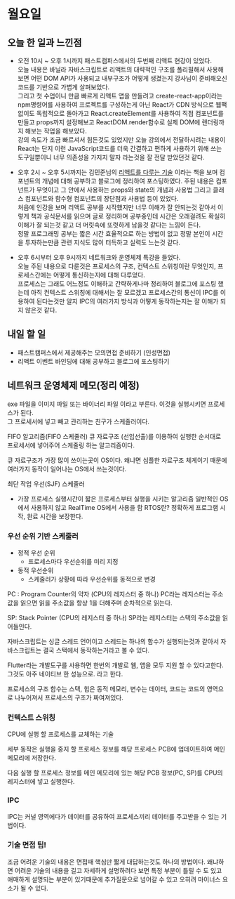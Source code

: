 # 월요일

## 오늘 한 일과 느낀점
- 오전 10시 ~ 오후 1시까지 패스트캠퍼스에서의 두번째 리액트 현강이 있었다.  
오늘 내용은 바닐라 자바스크립트로 리액트의 대략적인 구조를 폴리필해서 사용해보면 어떤 DOM API가 사용되고 내부구조가 어떻게 생겼는지 강사님이 준비해오신 코드를 기반으로 가볍게 살펴보았다.  
그리고 첫 수업이니 만큼 빠르게 리액트 앱을 만들려고 create-react-app이라는 npm명령어를 사용하여 프로젝트를 구성하는게 아닌 React가 CDN 방식으로 웹팩 없이도 독립적으로 돌아가고 React.createElement를 사용하여 직접 컴포넌트를 만들고 props까지 설정해보고 ReactDOM.render함수로 실제 DOM에 렌더링까지 해보는 작업을 해보았다.  
강의 속도가 조금 빠르셔서 힘든것도 있었지만 오늘 강의에서 전달하시려는 내용이 React는 단지 이런 JavaScript코드를 더욱 간결하고 편하게 사용하기 위해 쓰는 도구일뿐이니 너무 의존성을 가지지 말자 라는것을 잘 전달 받았던것 같다.

- 오후 2시 ~ 오후 5시까지는 김민준님의 [리액트를 다루는 기술](https://book.naver.com/bookdb/book_detail.nhn?bid=15372757) 이라는 책을 보며 컴포넌트의 개념에 대해 공부하고 블로그에 정리하여 포스팅하였다. 주된 내용은 컴포넌트가 무엇이고 그 안에서 사용하는 props와 state의 개념과 사용법 그리고 클래스 컴포넌트와 함수형 컴포넌트의 장단점과 사용법 등이 있었다.  
처음에 인강을 보며 리액트 공부를 시작했지만 너무 이해가 잘 안되는것 같아서 이렇게 책과 공식문서를 읽으며 글로 정리하며 공부중인데 시간은 오래걸려도 확실히 이해가 잘 되는것 같고 더 머릿속에 또렷하게 남을것 같다는 느낌이 든다.  
정말 프로그래밍 공부는 짧은 시간 효율적으로 하는 방법이 없고 정말 본인이 시간을 투자하는만큼 관련 지식도 많이 터득하고 실력도 느는것 같다.

- 오후 6시부터 오후 9시까지 네트워크와 운영체제 특강을 들었다.  
오늘 주된 내용으로 다룬것은 프로세스의 구조, 컨텍스트 스위칭이란 무엇인지, 프로세스간에는 어떻게 통신하는지에 대해 다루었다.  
프로세스는 그래도 어느정도 이해하고 간략하게나마 정리하여 블로그에 포스팅 했는데 아직 컨텍스트 스위칭에 대해서는 잘 모르겠고 프로세스간의 통신이 IPC를 이용하여 된다는것만 알지 IPC의 여러가지 방식과 어떻게 동작하는지는 잘 이해가 되지 않은것 같다.

## 내일 할 일
- 패스트캠퍼스에서 제공해주는 모의면접 준비하기 (인성면접)
- 리액트 이벤트 바인딩에 대해 공부하고 블로그에 포스팅하기

## 네트워크 운영체제 메모(정리 예정)

exe 파일을 이미지 파일 또는 바이너리 파일 이라고 부른다. 이것을 실행시키면 프로세스가 된다.  
그 프로세서에 넣고 빼고 관리하는 친구가 스케줄러이다.

FIFO 알고리즘(FIFO 스케줄러)
큐 자료구조 (선입선출)를 이용하여 실행한 순서대로 프로세서에 넣어주어 스케줄링 하는 알고리즘이다.  

큐 자료구조가 가장 많이 쓰이는곳이 OS이다. 왜냐면 심플한 자료구조 체계이기 때문에 여러가지 동작이 일어나는 OS에서 쓰는것이다.  

최단 작업 우선(SJF) 스케줄러
- 가장 프로세스 실행시간이 짧은 프로세스부터 실행을 시키는 알고리즘
일반적인 OS에서 사용하지 않고 RealTime OS에서 사용을 함
RTOS란? 정확하게 프로그램 시작, 완료 시간을 보장한다.

### 우선 순위 기반 스케줄러
- 정적 우선 순위
    - 프로세스마다 우선순위를 미리 지정
- 동적 우선순위
    - 스케줄러가 상황에 따라 우선순위를 동적으로 변경

PC : Program Counter의 약자 (CPU의 레지스터 중 하나)
PC라는 레지스터는 주소값을 읽으면 읽을 주소값을 항상 1을 더해주며 순차적으로 읽는다. 

SP: Stack Pointer (CPU의 레지스터 중 하나)
SP라는 레지스터는 스택의 주소값을 읽어들인다.

자바스크립트는 싱글 스레드 언어이고 스레드는 하나의 함수가 실행되는것과 같아서 자바스크립트는 결국 스택에서 동작하는거라고 볼 수 있다.

Flutter라는 개발도구를 사용하면 한번의 개발로 웹, 앱을 모두 지원 할 수 있다고한다. 그것도 아주 네이티브 한 성능으로. 라고 한다.

프로세스의 구조
함수는 스택, 힙은 동적 메모리, 변수는 데이터, 코드는 코드의 영역으로 나누어져서 프로세스의 구조가 짜여져있다.

### 컨텍스트 스위칭
CPU에 실행 할 프로세스를 교체하는 기술

세부 동작은 실행을 중지 할 프로세스 정보를 해당 프로세스 PCB에 업데이트하여 메인 메모리에 저장한다.

다음 실행 할 프로세스 정보를 메인 메모리에 있는 해당 PCB 정보(PC, SP)를 CPU의 레지스터에 넣고 실행한다.

### IPC
IPC는 커널 영역에다가 데이터를 공유하여 프로세스끼리 데이터를 주고받을 수 있는 기법이다.

### 기술 면접 팁!
조금 어려운 기술의 내용은 면접때 핵심만 짧게 대답하는것도 하나의 방법이다. 왜냐하면 어려운 기술의 내용을 길고 자세하게 설명하려다 보면 특정 부분이 틀릴 수 도 있고 애매하게 설명되는 부분이 있기때문에 추가질문으로 넘어갈 수 있고 오히려 마이너스 요소가 될 수 있다.

